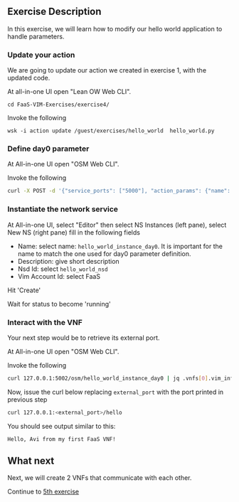 ## Exercise Description

In this exercise, we will learn how to modify our hello world application to handle parameters.



### Update your action

We are going to update our action we created in exercise 1, with the updated code.

At all-in-one UI open "Lean OW Web CLI".

```
cd FaaS-VIM-Exercises/exercise4/
```

Invoke the following

```
wsk -i action update /guest/exercises/hello_world  hello_world.py
```



### Define day0 parameter

At All-in-one UI open "OSM Web CLI".

Invoke the following

```bash
curl -X POST -d '{"service_ports": ["5000"], "action_params": {"name": "Avi"}}' http://127.0.0.1:5002/conf/hello_world_instance_day0/hello_world_vnfd/1
```



### Instantiate the network service

At All-in-one UI, select "Editor" then select NS Instances (left pane), select New NS (right pane) fill in the following fields

* Name:           select name: `hello_world_instance_day0`. It is important for the name to match the one used for day0 parameter definition.
* Description:    give short description
* Nsd Id:         select `hello_world_nsd`
* Vim Account Id: select FaaS

Hit 'Create'

Wait for status to become 'running'



### Interact with the VNF

Your next step would be to retrieve its external port.

At All-in-one UI open "OSM Web CLI".

Invoke the following

```bash
curl 127.0.0.1:5002/osm/hello_world_instance_day0 | jq .vnfs[0].vim_info.service.service_ports.\"5000\"
```

Now, issue the curl below replacing `external_port` with the port printed in previous step

```bash
curl 127.0.0.1:<external_port>/hello
```

You should see output similar to this:

```
Hello, Avi from my first FaaS VNF!
```

## What next

Next, we will create 2 VNFs that communicate with each other.

Continue to [5th exercise](../exercise5)
